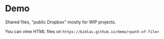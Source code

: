 # Demo

Shared files, "public Dropbox" mostly for WIP projects.

You can view HTML files on `https://bimlas.github.io/demo/<path-of-file>`
